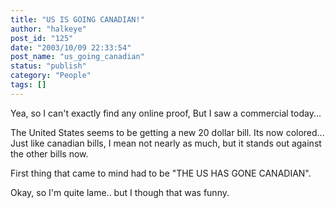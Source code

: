 ```yaml
---
title: "US IS GOING CANADIAN!"
author: "halkeye"
post_id: "125"
date: "2003/10/09 22:33:54"
post_name: "us_going_canadian"
status: "publish"
category: "People"
tags: []
---
```


Yea, so I can't exactly find any online proof, But I saw a commercial today...

The United States seems to be getting a new 20 dollar bill. Its now colored... Just like canadian bills, I mean not nearly as much, but it stands out against the other bills now.

First thing that came to mind had to be "THE US HAS GONE CANADIAN".

  

Okay, so I'm quite lame.. but I though that was funny.